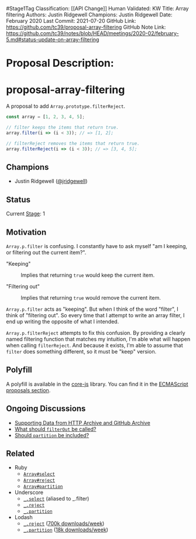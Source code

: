 #Stage1Tag
Classification: [[API Change]]
Human Validated: KW
Title: Array filtering
Authors: Justin Ridgewell
Champions: Justin Ridgewell
Date: February 2020
Last Commit: 2021-07-20
GitHub Link: https://github.com/tc39/proposal-array-filtering
GitHub Note Link: https://github.com/tc39/notes/blob/HEAD/meetings/2020-02/february-5.md#status-update-on-array-filtering

# Proposal Description:
# proposal-array-filtering

A proposal to add `Array.prototype.filterReject`.

```js
const array = [1, 2, 3, 4, 5];

// filter keeps the items that return true.
array.filter(i => (i < 3)); // => [1, 2];

// filterReject removes the items that return true.
array.filterReject(i => (i < 3)); // => [3, 4, 5];
```

## Champions

- Justin Ridgewell ([@jridgewell](https://github.com/jridgewell/))

## Status

Current [Stage](https://tc39.es/process-document/): 1

## Motivation

`Array.p.filter` is confusing. I constantly have to ask myself "am I
keeping, or filtering out the current item?".

<dl>
  <dt>"Keeping"</dt>
  <dd>

  Implies that returning `true` would keep the current item.

  </dd>

  <dt>"Filtering out"</dt>
  <dd>

  Implies that returning `true` would remove the current item.

  </dd>
</dl>

`Array.p.filter` acts as "keeping". But when I think of the word
"filter", I think of "filtering out". So every time that I attempt to
write an array filter, I end up writing the opposite of what I intended.

`Array.p.filterReject` attempts to fix this confusion. By providing a
clearly named filtering function that matches my intuition, I'm able
what will happen when calling `filterReject`. And because it exists, I'm
able to assume that `filter` does something different, so it must be
"keep" version.

## Polyfill

A polyfill is available in the [core-js](https://github.com/zloirock/core-js) library. You can find it in the [ECMAScript proposals section](https://github.com/zloirock/core-js#array-filtering).

## Ongoing Discussions

- [Supporting Data from HTTP Archive and GitHub Archive](https://github.com/jridgewell/proposal-array-filtering/issues/4)
- [What should `filterOut` be called?](https://github.com/jridgewell/proposal-array-filtering/issues/6)
- [Should `partition` be included?](https://github.com/jridgewell/proposal-array-filtering/issues/2)

## Related

- Ruby
  - [`Array#select`](https://ruby-doc.org/core-2.4.1/Array.html#method-i-select)
  - [`Array#reject`](https://ruby-doc.org/core-2.4.1/Array.html#method-i-reject)
  - [`Array#partition`](https://ruby-doc.org/core-2.5.1/Enumerable.html#method-i-partition)
- Underscore
  - [`_.select`](https://underscorejs.org/#filter) (aliased to _.filter)
  - [`_.reject`](https://underscorejs.org/#reject)
  - [`_.partition`](https://underscorejs.org/#partition)
- Lodash
  - [`_.reject`](https://lodash.com/docs/4.17.15#reject) ([700k downloads/week](https://www.npmjs.com/package/lodash.reject))
  - [`_.partition`](https://lodash.com/docs/4.17.15#partition) ([18k downloads/week](https://www.npmjs.com/package/lodash.partition))
